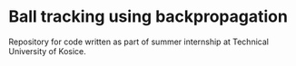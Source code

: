 Ball tracking using backpropagation
============

Repository for code written as part of summer internship at Technical University of Kosice.
